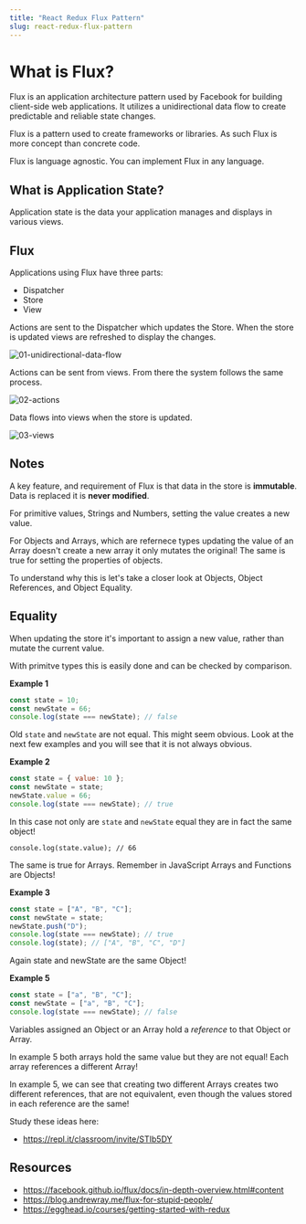 ```yaml
---
title: "React Redux Flux Pattern"
slug: react-redux-flux-pattern
---
```


# What is Flux?

Flux is an application architecture pattern used by Facebook for 
building client-side web applications. It utilizes a unidirectional
data flow to create predictable and reliable state changes. 

Flux is a pattern used to create frameworks or libraries. 
As such Flux is more concept than concrete code. 

Flux is language agnostic. You can implement Flux in any language. 

## What is Application State? 

Application state is the data your application manages and displays 
in various views.

## Flux 

Applications using Flux have three parts: 

- Dispatcher
- Store 
- View

Actions are sent to the Dispatcher which updates the Store. When the 
store is updated views are refreshed to display the changes. 

![01-unidirectional-data-flow](./assets/01-unidirectional-data-flow.png)

Actions can be sent from views. From there the system follows the same 
process. 

![02-actions](./assets/02-actions.png)

Data flows into views when the store is updated.

![03-views](./assets/03-views.png)

## Notes 

A key feature, and requirement of Flux is that data in the store is 
**immutable**. Data is replaced it is **never modified**.

For primitive values, Strings and Numbers, setting the value 
creates a new value.

For Objects and Arrays, which are refernece types updating the value 
of an Array doesn't create a new array it only mutates the original!
The same is true for setting the properties of objects. 

To understand why this is let's take a closer look at Objects, 
Object References, and Object Equality. 

## Equality

When updating the store it's important to assign a new value, rather 
than mutate the current value. 

With primitve types this is easily done and can be checked by comparison. 

**Example 1**

```JavaScript 
const state = 10;
const newState = 66;
console.log(state === newState); // false 
```

Old `state` and `newState` are not equal. This might seem obvious.
Look at the next few examples and you will see that it is 
not always obvious. 

**Example 2**

```JavaScript
const state = { value: 10 };
const newState = state;
newState.value = 66;
console.log(state === newState); // true
```

In this case not only are `state` and `newState` equal they are 
in fact the same object! 

`console.log(state.value); // 66`

The same is true for Arrays. Remember in JavaScript 
Arrays and Functions are Objects! 

**Example 3** 

```JavaScript
const state = ["A", "B", "C"];
const newState = state;
newState.push("D");
console.log(state === newState); // true
console.log(state); // ["A", "B", "C", "D"]
```

Again state and newState are the same Object!

**Example 5**

```JavaScript
const state = ["a", "B", "C"];
const newState = ["a", "B", "C"];
console.log(state === newState); // false
```

Variables assigned an Object or an Array hold a *reference* to that 
Object or Array.

In example 5 both arrays hold the same value but they are 
not equal! Each array references a different Array!

In example 5, we can see that creating two different Arrays 
creates two different references, that are not equivalent, 
even though the values stored in each reference are the same!

Study these ideas here: 

- https://repl.it/classroom/invite/STIb5DY

## Resources

- https://facebook.github.io/flux/docs/in-depth-overview.html#content
- https://blog.andrewray.me/flux-for-stupid-people/
- https://egghead.io/courses/getting-started-with-redux
